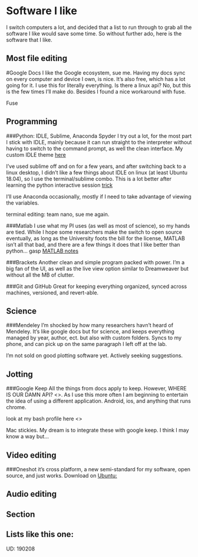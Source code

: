 Software I like
=======


I switch computers a lot, and decided that a list to run through to grab all the software I like would save some time. So without further ado, here is the software that I like. 



Most file editing 
---------

#Google Docs
I like the Google ecosystem, sue me. Having my docs sync on every computer and device I own, is nice. It’s also free, which has a lot going for it. I use this for literally everything. Is there a linux api? No, but this is the few times I’ll make do. Besides I found a nice workaround with fuse. 

Fuse



Programming
---------

###Python: IDLE, Sublime, Anaconda Spyder
I try out a lot, for the most part I stick with IDLE, mainly because it can run straight to the interpreter without having to switch to the command prompt, as well the clean interface. 
My custom IDLE theme [here](https://github.com/kwcooper/sysConfig/tree/master/idle3_profile)

I’ve used sublime off and on for a few years, and after switching back to a linux desktop, I didn’t like a few things about IDLE on linux (at least Ubuntu 18.04), so I use the terminal/sublime combo. This is a lot better after learning the python interactive session [trick](python.md)

I’ll use Anaconda occasionally, mostly if I need to take advantage of viewing the variables. 

terminal editing: team nano, sue me again. 


###Matlab
I use what my PI uses (as well as most of science), so my hands are tied. While I hope some researchers make the switch to open source eventually, as long as the University foots the bill for the license, MATLAB isn’t all that bad, and there are a few things it does that I like better than python… gasp
[MATLAB notes](matlab.md)


###Brackets
Another clean and simple program packed with power. I’m a big fan of the UI, as well as the live view option similar to Dreamweaver but without all the MB of clutter.

###Git and GitHub
Great for keeping everything organized, synced across machines, versioned, and revert-able. 


Science 
---------

###Mendeley
I’m shocked by how many researchers havn’t heard of Mendeley. It’s like google docs but for science, and keeps everything managed by year, author, ect. but also with custom folders. Syncs to my phone, and can pick up on the same paragraph I left off at the lab.  


I’m not sold on good plotting software yet. Actively seeking suggestions. 


Jotting 
---------
###Google Keep
All the things from docs apply to keep. However, WHERE IS OUR DAMN API? <>. As I use this more often I am beginning to entertain the idea of using a different application. Android, ios, and anything that runs chrome.

look at my bash profile here <>


Mac stickies. 
My dream is to integrate these with google keep. I think I may know a way but…


Video editing
---------

###Oneshot
it’s cross platform, a new semi-standard for my software, open source, and just works. 
Download on [Ubuntu:](https://www.openshot.org/ppa/)


Audio editing
---------


Section 
---------


Lists like this one: 
---------


UD: 190208
